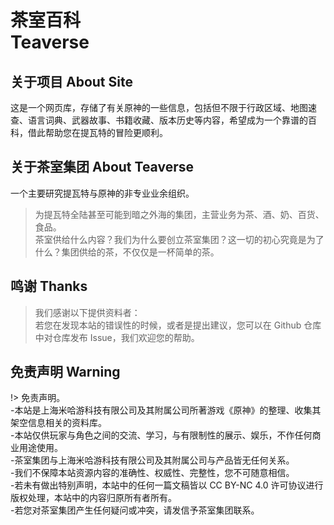 # 茶室百科<br> Teaverse
## 关于项目 About Site
这是一个网页库，存储了有关原神的一些信息，包括但不限于行政区域、地图速查、语言词典、武器故事、书籍收藏、版本历史等内容，希望成为一个靠谱的百科，借此帮助您在提瓦特的冒险更顺利。
## 关于茶室集团 About Teaverse
一个主要研究提瓦特与原神的非专业业余组织。<br>
> 为提瓦特全陆甚至可能到暗之外海的集团，主营业务为茶、酒、奶、百货、食品。<br>茶室供给什么内容？我们为什么要创立茶室集团？这一切的初心究竟是为了什么？集团供给的茶，不仅仅是一杯简单的茶。
## 鸣谢 Thanks
> 我们感谢以下提供资料者：<br>
若您在发现本站的错误性的时候，或者是提出建议，您可以在 Github 仓库中对仓库发布 Issue，我们欢迎您的帮助。
## 免责声明 Warning
!> 免责声明。<br>
-本站是上海米哈游科技有限公司及其附属公司所著游戏《原神》的整理、收集其架空信息相关的资料库。<br>
-本站仅供玩家与角色之间的交流、学习，与有限制性的展示、娱乐，不作任何商业用途使用。<br>
-茶室集团与上海米哈游科技有限公司及其附属公司与产品皆无任何关系。<br>
-我们不保障本站资源内容的准确性、权威性、完整性，您不可随意相信。<br>
-若未有做出特别声明，本站中的任何一篇文稿皆以 CC BY-NC 4.0 许可协议进行版权处理，本站中的内容归原所有者所有。<br>
-若您对茶室集团产生任何疑问或冲突，请发信予茶室集团联系。

